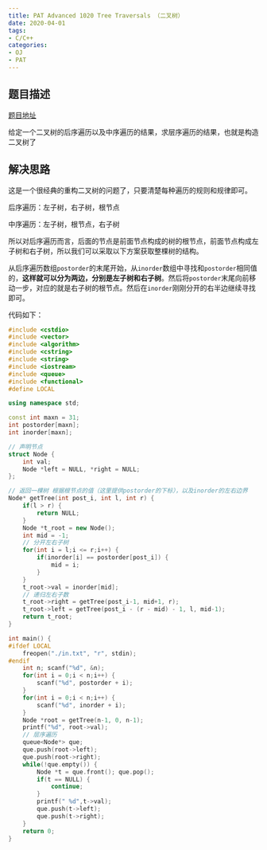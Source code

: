 ```yaml
---
title: PAT Advanced 1020 Tree Traversals （二叉树）
date: 2020-04-01
tags:
- C/C++
categories:
- OJ
- PAT
---
```


## 题目描述

[题目地址](https://pintia.cn/problem-sets/994805342720868352/problems/994805485033603072)

给定一个二叉树的后序遍历以及中序遍历的结果，求层序遍历的结果，也就是构造二叉树了

<!-- more -->

## 解决思路

这是一个很经典的重构二叉树的问题了，只要清楚每种遍历的规则和规律即可。

后序遍历：左子树，右子树，根节点

中序遍历：左子树，根节点，右子树

所以对后序遍历而言，后面的节点是前面节点构成的树的根节点，前面节点构成左子树和右子树，所以我们可以采取以下方案获取整棵树的结构。

从后序遍历数组`postorder`的末尾开始，从`inorder`数组中寻找和`postorder`相同值的，**这样就可以分为两边，分别是左子树和右子树**。然后将`postorder`末尾向前移动一步，对应的就是右子树的根节点。然后在`inorder`刚刚分开的右半边继续寻找即可。

代码如下：

```cpp
#include <cstdio>
#include <vector>
#include <algorithm>
#include <cstring>
#include <string>
#include <iostream>
#include <queue>
#include <functional>
#define LOCAL

using namespace std;

const int maxn = 31;
int postorder[maxn];
int inorder[maxn];

// 声明节点
struct Node {
    int val;
    Node *left = NULL, *right = NULL;
};

// 返回一棵树 根据根节点的值（这里提供postorder的下标），以及inorder的左右边界
Node* getTree(int post_i, int l, int r) {
    if(l > r) {
        return NULL;
    }
    Node *t_root = new Node();
    int mid = -1;
    // 分开左右子树
    for(int i = l;i <= r;i++) {
        if(inorder[i] == postorder[post_i]) {
            mid = i;
        }
    }
    t_root->val = inorder[mid];
    // 递归左右子数
    t_root->right = getTree(post_i-1, mid+1, r);
    t_root->left = getTree(post_i - (r - mid) - 1, l, mid-1);
    return t_root;
}

int main() {
#ifdef LOCAL
    freopen("./in.txt", "r", stdin);
#endif
    int n; scanf("%d", &n);
    for(int i = 0;i < n;i++) {
        scanf("%d", postorder + i);
    }
    for(int i = 0;i < n;i++) {
        scanf("%d", inorder + i);
    }
    Node *root = getTree(n-1, 0, n-1);
    printf("%d", root->val);
    // 层序遍历
    queue<Node*> que;
    que.push(root->left);
    que.push(root->right);
    while(!que.empty()) {
        Node *t = que.front(); que.pop();
        if(t == NULL) {
            continue;
        }
        printf(" %d",t->val);
        que.push(t->left);
        que.push(t->right);
    }
    return 0;
}
```

